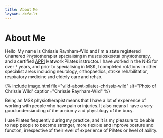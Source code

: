 ```yaml
---
title: About Me
layout: default
---
```


# About Me

Hello! My name is Chrissie Raynham-Wild and I'm a state registered Chartered Physiotherapist specialising in musculoskeletal physiotherapy, and a certified [<abbr title="The Australian Physiotherapy & Pilates Institute">APPI</abbr>][1] Matwork Pilates instructor. I have worked in the NHS for over 7 years, and prior to specialising in MSK, I completed rotations in other specialist areas including neurology, orthopaedics, stroke rehabilitation, respiratory medicine and elderly care and rehab.

{% include image.html
    file="wild-about-pilates-chrissie-wild"
    alt="Photo of Chrissie Wild"
    caption="Chrissie Raynham-Wild"
%}

Being an MSK physiotherapist means that I have a lot of experience of working with people who have pain or injuries. It also means I have a very good understanding of the anatomy and physiology of the body.

I use Pilates frequently during my practice, and it is my pleasure to be able to help people to become stronger, more flexible and improve posture and function, irrespective of their level of experience of Pilates or level of ability.

[1]: http://www.appihealthgroup.com/
